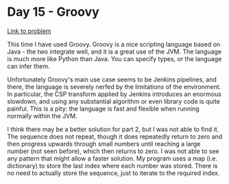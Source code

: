 
# Day 15 - Groovy

[Link to problem](https://adventofcode.com/2020/day/15)

This time I have used Groovy. Groovy is a nice scripting language based on
Java - the two integrate well, and it is a great use of the JVM. The language
is much more like Python than Java. You can specify types, or the language
can infer them.

Unfortunately Groovy's main use case seems to be Jenkins pipelines,
and there, the language is severely nerfed by the limitations of the
environment. In particular, the CSP transform applied by Jenkins introduces
an enormous slowdown, and using any substantial algorithm or even library code
is quite painful. This is a pity: the language is fast and flexible
when running normally within the JVM.

I think there may be a better solution for part 2, but I was not able to
find it. The sequence does not repeat, though it does
repeatedly return to zero and then progress upwards through small numbers
until reaching a large number (not seen before), which then returns to zero.
I was not able to see any pattern that might allow a faster solution.
My program uses a map (i.e. dictionary) to store the last index where each
number was stored. There is no need to actually store the sequence, just
to iterate to the required index.

